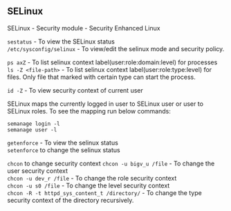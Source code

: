 ## SELinux

SELinux - Security module - Security Enhanced Linux  

`sestatus` - To view the SELinux status  
`/etc/sysconfig/selinux` - To view/edit the selinux mode and security policy.  

`ps axZ` - To list selinux context label(user:role:domain:level) for processes  
`ls -Z <file-path>` - To list selinux context label(user:role:type:level) for files. Only file that marked with certain type can start the process.  

`id -Z` - To view security context of current user  


SELinux maps the currently logged in user to SELinux user or user to SELinux roles. To see the mapping run below commands:  

`semanage login -l`  
`semanage user -l`  

`getenforce` - To view the selinux status  
`setenforce` to change the selinux status  

`chcon` to change security context 
`chcon -u bigv_u /file` - To change the user security context  
`chcon -u dev_r /file` - To change the role security context  
`chcon -u s0 /file` - To change the level security context  
`chcon -R -t httpd_sys_content_t /directory/` - To change the type security context of the directory recursively.  
